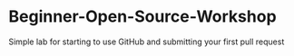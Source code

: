 # Beginner-Open-Source-Workshop
Simple lab for starting to use GitHub and submitting your first pull request
